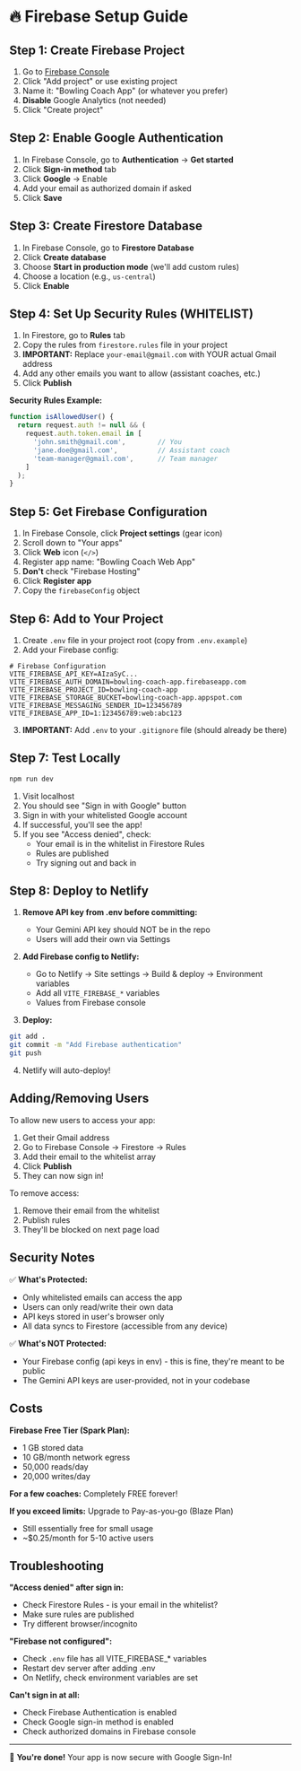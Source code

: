 

# 🔥 Firebase Setup Guide

## Step 1: Create Firebase Project

1. Go to [Firebase Console](https://console.firebase.google.com/)
2. Click "Add project" or use existing project
3. Name it: "Bowling Coach App" (or whatever you prefer)
4. **Disable** Google Analytics (not needed)
5. Click "Create project"

## Step 2: Enable Google Authentication

1. In Firebase Console, go to **Authentication** → **Get started**
2. Click **Sign-in method** tab
3. Click **Google** → Enable
4. Add your email as authorized domain if asked
5. Click **Save**

## Step 3: Create Firestore Database

1. In Firebase Console, go to **Firestore Database**
2. Click **Create database**
3. Choose **Start in production mode** (we'll add custom rules)
4. Choose a location (e.g., `us-central`)
5. Click **Enable**

## Step 4: Set Up Security Rules (WHITELIST)

1. In Firestore, go to **Rules** tab
2. Copy the rules from `firestore.rules` file in your project
3. **IMPORTANT:** Replace `your-email@gmail.com` with YOUR actual Gmail address
4. Add any other emails you want to allow (assistant coaches, etc.)
5. Click **Publish**

**Security Rules Example:**
```javascript
function isAllowedUser() {
  return request.auth != null && (
    request.auth.token.email in [
      'john.smith@gmail.com',        // You
      'jane.doe@gmail.com',          // Assistant coach
      'team-manager@gmail.com',      // Team manager
    ]
  );
}
```

## Step 5: Get Firebase Configuration

1. In Firebase Console, click **Project settings** (gear icon)
2. Scroll down to "Your apps"
3. Click **Web** icon (`</>`)
4. Register app name: "Bowling Coach Web App"
5. **Don't** check "Firebase Hosting"
6. Click **Register app**
7. Copy the `firebaseConfig` object

## Step 6: Add to Your Project

1. Create `.env` file in your project root (copy from `.env.example`)
2. Add your Firebase config:

```env
# Firebase Configuration
VITE_FIREBASE_API_KEY=AIzaSyC...
VITE_FIREBASE_AUTH_DOMAIN=bowling-coach-app.firebaseapp.com
VITE_FIREBASE_PROJECT_ID=bowling-coach-app
VITE_FIREBASE_STORAGE_BUCKET=bowling-coach-app.appspot.com
VITE_FIREBASE_MESSAGING_SENDER_ID=123456789
VITE_FIREBASE_APP_ID=1:123456789:web:abc123
```

3. **IMPORTANT:** Add `.env` to your `.gitignore` file (should already be there)

## Step 7: Test Locally

```bash
npm run dev
```

1. Visit localhost
2. You should see "Sign in with Google" button
3. Sign in with your whitelisted Google account
4. If successful, you'll see the app!
5. If you see "Access denied", check:
   - Your email is in the whitelist in Firestore Rules
   - Rules are published
   - Try signing out and back in

## Step 8: Deploy to Netlify

1. **Remove API key from .env before committing:**
   - Your Gemini API key should NOT be in the repo
   - Users will add their own via Settings

2. **Add Firebase config to Netlify:**
   - Go to Netlify → Site settings → Build & deploy → Environment variables
   - Add all `VITE_FIREBASE_*` variables
   - Values from Firebase console

3. **Deploy:**
```bash
git add .
git commit -m "Add Firebase authentication"
git push
```

4. Netlify will auto-deploy!

## Adding/Removing Users

To allow new users to access your app:

1. Get their Gmail address
2. Go to Firebase Console → Firestore → Rules
3. Add their email to the whitelist array
4. Click **Publish**
5. They can now sign in!

To remove access:
1. Remove their email from the whitelist
2. Publish rules
3. They'll be blocked on next page load

## Security Notes

✅ **What's Protected:**
- Only whitelisted emails can access the app
- Users can only read/write their own data
- API keys stored in user's browser only
- All data syncs to Firestore (accessible from any device)

✅ **What's NOT Protected:**
- Your Firebase config (api keys in env) - this is fine, they're meant to be public
- The Gemini API keys are user-provided, not in your codebase

## Costs

**Firebase Free Tier (Spark Plan):**
- 1 GB stored data
- 10 GB/month network egress
- 50,000 reads/day
- 20,000 writes/day

**For a few coaches:** Completely FREE forever!

**If you exceed limits:** Upgrade to Pay-as-you-go (Blaze Plan)
- Still essentially free for small usage
- ~$0.25/month for 5-10 active users

## Troubleshooting

**"Access denied" after sign in:**
- Check Firestore Rules - is your email in the whitelist?
- Make sure rules are published
- Try different browser/incognito

**"Firebase not configured":**
- Check `.env` file has all VITE_FIREBASE_* variables
- Restart dev server after adding .env
- On Netlify, check environment variables are set

**Can't sign in at all:**
- Check Firebase Authentication is enabled
- Check Google sign-in method is enabled
- Check authorized domains in Firebase console

---

🎉 **You're done!** Your app is now secure with Google Sign-In!

